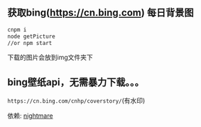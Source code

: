 ## 获取bing(https://cn.bing.com) 每日背景图

```bash
cnpm i
node getPicture
//or npm start
```
下载的图片会放到img文件夹下

## bing壁纸api，无需暴力下载。。。

`https://cn.bing.com/cnhp/coverstory/`(有水印)

依赖: [nightmare](http://www.nightmarejs.org/)